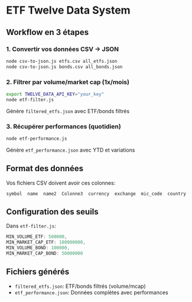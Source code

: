 # ETF Twelve Data System

## Workflow en 3 étapes

### 1. Convertir vos données CSV → JSON
```bash
node csv-to-json.js etfs.csv all_etfs.json
node csv-to-json.js bonds.csv all_bonds.json
```

### 2. Filtrer par volume/market cap (1x/mois)
```bash
export TWELVE_DATA_API_KEY="your_key"
node etf-filter.js
```
Génère `filtered_etfs.json` avec ETF/bonds filtrés

### 3. Récupérer performances (quotidien)
```bash
node etf-performance.js
```
Génère `etf_performance.json` avec YTD et variations

## Format des données

Vos fichiers CSV doivent avoir ces colonnes:
```
symbol  name  name2  Colonne3  currency  exchange  mic_code  country
```

## Configuration des seuils

Dans `etf-filter.js`:
```javascript
MIN_VOLUME_ETF: 500000,
MIN_MARKET_CAP_ETF: 100000000,
MIN_VOLUME_BOND: 100000,
MIN_MARKET_CAP_BOND: 50000000
```

## Fichiers générés

- `filtered_etfs.json`: ETF/bonds filtrés (volume/mcap)
- `etf_performance.json`: Données complètes avec performances
